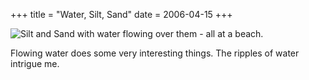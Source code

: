 +++
title = "Water, Silt, Sand"
date = 2006-04-15
+++

![Silt and Sand with water flowing over them - all at a beach.](http://www.aphoenix.ca/photoblog/photos/WaterSiltSand.jpg)

Flowing water does some very interesting things. The ripples of water intrigue me.
